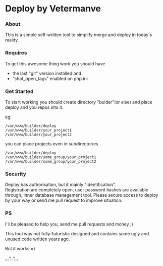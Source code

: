 # Deploy by Vetermanve
### About
This is a simple self-written tool to simplify merge and deploy in today's reality.
### Requires
To get this awesome thing work you should have
 - the last "git" version installed and
 - "shot_open_tags" enabled on php.ini

### Get Started
To start working you should create directory "bulder"(or else) and place deploy and you repos into it.

eg
```
/var/www/builder/deploy
/var/www/builder/your_project1
/var/www/builder/your_project2
```
you can place projects even in subdirectories
```
/var/www/builder/deploy
/var/www/builder/some_group/your_project1
/var/www/builder/some_group/your_project2
```

### Security

Deploy has authorisation, but it mainly "identification".    
Registration are completely open, user password hashes are available through, inner database management tool.
Please secure access to deploy by your way or send me pull request to improve situation. 

### PS
I'll be pleased to help you, send me pull requests and money ;)

This tool was not fully-futuristic designed and contains some ugly and unused code written years ago.

But it works =)

 ,,,_^._.^,,,